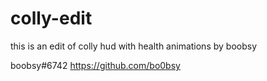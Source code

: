 # colly-edit

this is an edit of colly hud with health animations by boobsy

boobsy#6742
https://github.com/bo0bsy
